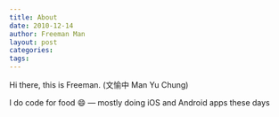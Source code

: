 ```yaml
---
title: About
date: 2010-12-14
author: Freeman Man
layout: post
categories:
tags: 
---
```

Hi there, this is Freeman. (文愉中 Man Yu Chung)

I do code for food :smile:
&#8212; mostly doing iOS and Android apps these days
